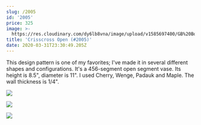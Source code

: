```yaml
---
slug: /2005
id: '2005'
price: 325
image: >-
  https://res.cloudinary.com/dy6lb8vna/image/upload/v1585697400/GB%20Bowlworks%20Gallery/2005c.jpg
title: 'Crisscross Open (#2005)'
date: 2020-03-31T23:30:49.205Z
---
```

This design pattern is one of my favorites; I've made it in several different shapes and configurations.  It's a 456-segment open segment vase.  Its height is 8.5", diameter is 11".  I used Cherry, Wenge, Padauk and Maple.  The wall thickness is 1/4".

![](https://res.cloudinary.com/dy6lb8vna/image/upload/v1585697656/GB%20Bowlworks%20Gallery/2005a.jpg)

![](https://res.cloudinary.com/dy6lb8vna/image/upload/v1585697698/GB%20Bowlworks%20Gallery/2005b.jpg)

![](https://res.cloudinary.com/dy6lb8vna/image/upload/v1585697740/GB%20Bowlworks%20Gallery/IMG_7522.jpg)